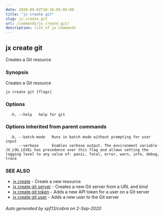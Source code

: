 ```yaml
---
date: 2020-09-02T10:36:03-04:00
title: "jx create git"
slug: jx_create_git
url: /commands/jx_create_git/
description: list of jx commands
---
```

## jx create git

Creates a Git resource

### Synopsis

Creates a Git resource

```
jx create git [flags]
```

### Options

```
  -h, --help   help for git
```

### Options inherited from parent commands

```
  -b, --batch-mode   Runs in batch mode without prompting for user input
      --verbose      Enables verbose output. The environment variable JX_LOG_LEVEL has precedence over this flag and allows setting the logging level to any value of: panic, fatal, error, warn, info, debug, trace
```

### SEE ALSO

* [jx create](/commands/jx_create/)  - Create a new resource
* [jx create git server](/commands/jx_create_git_server/)  - Creates a new Git server from a URL and kind
* [jx create git token](/commands/jx_create_git_token/)  - Adds a new API token for a user on a Git server
* [jx create git user](/commands/jx_create_git_user/)  - Adds a new user to the Git server

###### Auto generated by spf13/cobra on 2-Sep-2020
